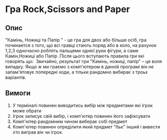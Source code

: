 # Гра  Rock,Scissors and Paper 


## Опис
"Камінь, Ножиці та Папір " - це гра для двох або більше осіб, гра починается з того, що всі гравці стають поряд або в коло, на рахунок 1,2,3 одночасно роблять пальцями однієї руки фігури, а саме Камін,Ножиці або Папір <img scr= "https://fun.24tv.ua/resources/photos/news/202106/1651159_15071160.jpg?202106004449&w=1200&h=480&fit=cover&output=webp">.Після цього вступають правила гри які говорять що: <img scr= "https://fun.24tv.ua/resources/photos/news/202106/1651159_15071161.jpg?202106004449&w=1200&h=1147&fit=cover&output=webp"> Звичайно, результат гри "Камінь, ножиці, папір" – це воля випадку. Якщо ж ми граємо з комп'ютером в данній програмі він не запам'ятовує попередні ходи, а тільки рандомно вибирає з троьх варіантів.


## Вимоги
1. У терміналі повинен виводитись вибір між предметами які ігрок може обрати
2. Ігрок записує свій вибір, і комп'ютер повинен його зафіксувати
3. Комп'ютер рандомним чином виберає собі предмет
4. Комп'ютер повинен опреділити який предмет "бьє" інший і вивести хто виграв він чи ігрок.




